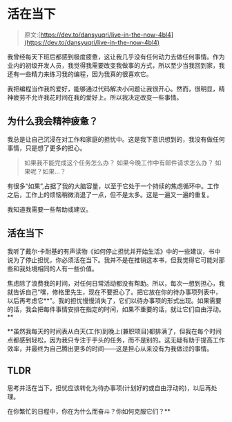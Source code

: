 # 活在当下

> 原文:[https://dev.to/dansyuqri/live-in-the-now-4bl4](https://dev.to/dansyuqri/live-in-the-now-4bl4)

我曾经每天下班后都感到极度疲惫，这让我几乎没有任何动力去做任何事情。作为业内的初级开发人员，我觉得我需要改变我做事的方式，所以至少当我回到家，我还有一些精力来练习我的编程，因为我真的很喜欢它。

我把编程当作我的爱好，能够通过代码解决小问题让我很开心。然而，很明显，精神疲劳不允许我花时间在我的爱好上。所以我决定改变一些事情。

## [](#why-i-was-mentally-exhausted)为什么我会精神疲惫？

我总是让自己沉浸在对工作和家庭的担忧中。这是我下意识想到的，我没有做任何事情，只是想了更多的担心。

> 如果我不能完成这个任务怎么办？
> 如果今晚工作中有邮件请求怎么办？
> 如果呢？如果...？

有很多“如果”,占据了我的大脑容量，以至于它处于一个持续的焦虑循环中。工作之后，工作上的烦恼稍微消退了一点，但不是太多。这是一遍又一遍的重复。

我知道我需要一些帮助或建议。

## [](#living-in-the-now)活在当下

我听了戴尔·卡耐基的有声读物《如何停止担忧并开始生活》中的一些建议，书中说为了停止担忧，你必须活在当下。我并不是在推销这本书，但我觉得它可能对那些和我处境相同的人有一些价值。

焦虑除了浪费我的时间，对任何日常活动都没有帮助。所以，每次一想到担心，我就告诉自己“嘿，修格里先生，现在不要担心了。把它放在你的待办事项列表中，以后再考虑它**”。我的担忧慢慢消失了，它们以待办事项的形式出现。如果需要的话，我会把每件事情安排在指定的时间，如果不重要的话，就让它们自由浮动。**

 **虽然我每天的时间表从白天(工作)到晚上(兼职项目)都排满了，但我在每个时间点都感到轻松，因为我只专注于手头的任务，而不是别的。这无疑有助于提高工作效率，并最终为自己腾出更多的时间——这是担心从来没有为我做过的事情。

## [](#tldr)TLDR

思考并活在当下。担忧应该转化为待办事项(计划好的或自由浮动的)，以后再处理。

在你繁忙的日程中，你在为什么而奋斗？你如何克服它们？**
